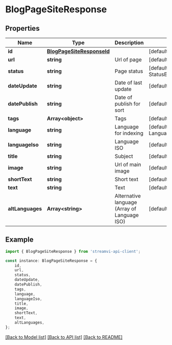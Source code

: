 # BlogPageSiteResponse


## Properties

Name | Type | Description | Notes
------------ | ------------- | ------------- | -------------
**id** | [**BlogPageSiteResponseId**](BlogPageSiteResponseId.md) |  | [default to undefined]
**url** | **string** | Url of page | [default to undefined]
**status** | **string** | Page status | [default to StatusEnum_Backlog]
**dateUpdate** | **string** | Date of last update | [default to undefined]
**datePublish** | **string** | Date of publish for sort | [default to undefined]
**tags** | **Array&lt;object&gt;** | Tags | [default to undefined]
**language** | **string** | Language for indexing | [default to LanguageEnum_Russian]
**languageIso** | **string** | Language ISO | [default to 'russian']
**title** | **string** | Subject | [default to undefined]
**image** | **string** | Url of main image | [default to undefined]
**shortText** | **string** | Short text | [default to undefined]
**text** | **string** | Text | [default to undefined]
**altLanguages** | **Array&lt;string&gt;** | Alternative language (Array of Language ISO) | [default to undefined]

## Example

```typescript
import { BlogPageSiteResponse } from 'streamvi-api-client';

const instance: BlogPageSiteResponse = {
    id,
    url,
    status,
    dateUpdate,
    datePublish,
    tags,
    language,
    languageIso,
    title,
    image,
    shortText,
    text,
    altLanguages,
};
```

[[Back to Model list]](../README.md#documentation-for-models) [[Back to API list]](../README.md#documentation-for-api-endpoints) [[Back to README]](../README.md)
